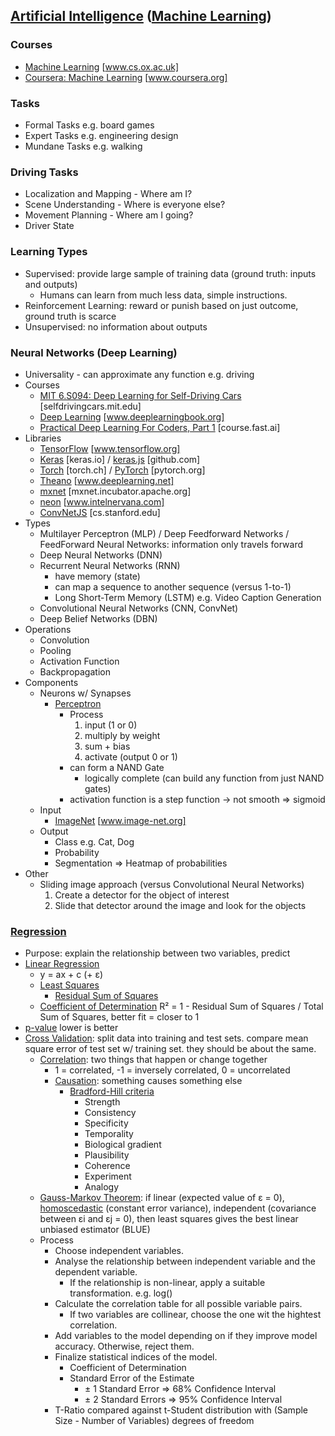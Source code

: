 ## [Artificial Intelligence](https://en.wikipedia.org/wiki/Artificial_intelligence) ([Machine Learning](https://en.wikipedia.org/wiki/Machine_learning))
### Courses
* [Machine Learning](https://www.cs.ox.ac.uk/people/nando.defreitas/machinelearning/) [www.cs.ox.ac.uk]
* [Coursera: Machine Learning](https://www.coursera.org/learn/machine-learning) [www.coursera.org]
### Tasks
* Formal Tasks e.g. board games
* Expert Tasks e.g. engineering design
* Mundane Tasks e.g. walking
### Driving Tasks
* Localization and Mapping - Where am I?
* Scene Understanding - Where is everyone else?
* Movement Planning - Where am I going?
* Driver State
### Learning Types
* Supervised: provide large sample of training data (ground truth: inputs and outputs)
  * Humans can learn from much less data, simple instructions.
* Reinforcement Learning: reward or punish based on just outcome, ground truth is scarce
* Unsupervised: no information about outputs
### Neural Networks (Deep Learning)
* Universality - can approximate any function e.g. driving
* Courses
  * [MIT 6.S094: Deep Learning for Self-Driving Cars](http://selfdrivingcars.mit.edu) [selfdrivingcars.mit.edu]
  * [Deep Learning](http://www.deeplearningbook.org) [www.deeplearningbook.org]
  * [Practical Deep Learning For Coders, Part 1](http://course.fast.ai) [course.fast.ai]
* Libraries
  * [TensorFlow](https://www.tensorflow.org) [www.tensorflow.org]
  * [Keras](https://keras.io) [keras.io] / [keras.js](https://github.com/transcranial/keras-js) [github.com]
  * [Torch](http://torch.ch) [torch.ch] / [PyTorch](http://pytorch.org) [pytorch.org]
  * [Theano](http://www.deeplearning.net/software/theano/) [www.deeplearning.net]
  * [mxnet](https://mxnet.incubator.apache.org) [mxnet.incubator.apache.org]
  * [neon](https://www.intelnervana.com/neon/) [www.intelnervana.com]
  * [ConvNetJS](http://cs.stanford.edu/people/karpathy/convnetjs/) [cs.stanford.edu]
* Types
  * Multilayer Perceptron (MLP) / Deep Feedforward Networks / FeedForward Neural Networks: information only travels forward
  * Deep Neural Networks (DNN)
  * Recurrent Neural Networks (RNN)
    * have memory (state)
    * can map a sequence to another sequence (versus 1-to-1)
    * Long Short-Term Memory (LSTM) e.g. Video Caption Generation
  * Convolutional Neural Networks (CNN, ConvNet)
  * Deep Belief Networks (DBN)
* Operations
  * Convolution
  * Pooling
  * Activation Function
  * Backpropagation
* Components
  * Neurons w/ Synapses
    * [Perceptron](https://en.wikipedia.org/wiki/Perceptron)
      * Process
        1. input (1 or 0)
        1. multiply by weight
        2. sum + bias
        3. activate (output 0 or 1)
      * can form a NAND Gate
        * logically complete (can build any function from just NAND gates)
      * activation function is a step function -> not smooth => sigmoid
  * Input
    * [ImageNet](http://www.image-net.org) [www.image-net.org]
  * Output
    * Class e.g. Cat, Dog
    * Probability
    * Segmentation => Heatmap of probabilities
* Other
  * Sliding image approach (versus Convolutional Neural Networks)
    1. Create a detector for the object of interest
    2. Slide that detector around the image and look for the objects
### [Regression](https://en.wikipedia.org/wiki/Regression_analysis)
* Purpose: explain the relationship between two variables, predict 
* [Linear Regression](https://en.wikipedia.org/wiki/Linear_regression)
  * y = ax + c (+ ε)
  * [Least Squares](https://en.wikipedia.org/wiki/Least_squares)
    * [Residual Sum of Squares](https://en.wikipedia.org/wiki/Residual_sum_of_squares)
  * [Coefficient of Determination](https://en.wikipedia.org/wiki/Coefficient_of_determination) R² = 1 - Residual Sum of Squares / Total Sum of Squares, better fit = closer to 1
* [p-value](https://en.wikipedia.org/wiki/P-value) lower is better
* [Cross Validation](https://en.wikipedia.org/wiki/Cross-validation_(statistics)): split data into training and test sets. compare mean square error of test set w/ training set. they should be about the same.
  * [Correlation](https://en.wikipedia.org/wiki/Correlation_and_dependence): two things that happen or change together
    * 1 = correlated, -1 = inversely correlated, 0 = uncorrelated
    * [Causation](https://en.wikipedia.org/wiki/Causality): something causes something else
      * [Bradford-Hill criteria](https://en.wikipedia.org/wiki/Bradford_Hill_criteria)
        * Strength
        * Consistency
        * Specificity
        * Temporality
        * Biological gradient
        * Plausibility
        * Coherence
        * Experiment
        * Analogy
  * [Gauss-Markov Theorem](https://en.wikipedia.org/wiki/Gauss–Markov_theorem): if linear (expected value of ε = 0), [homoscedastic](https://en.wikipedia.org/wiki/Homoscedasticity) (constant error variance), independent (covariance between εi and εj = 0), then least squares gives the best linear unbiased estimator (BLUE)
  * Process
    * Choose independent variables.
    * Analyse the relationship between independent variable and the dependent variable.
      * If the relationship is non-linear, apply a suitable transformation. e.g. log()
    * Calculate the correlation table for all possible variable pairs.
      * If two variables are collinear, choose the one wit the hightest correlation.
    * Add variables to the model depending on if they improve model accuracy. Otherwise, reject them.
    * Finalize statistical indices of the model.
      * Coefficient of Determination
      * Standard Error of the Estimate
        * ± 1 Standard Error => 68% Confidence Interval
        * ± 2 Standard Errors => 95% Confidence Interval
    * T-Ratio compared against t-Student distribution with (Sample Size - Number of Variables) degrees of freedom
